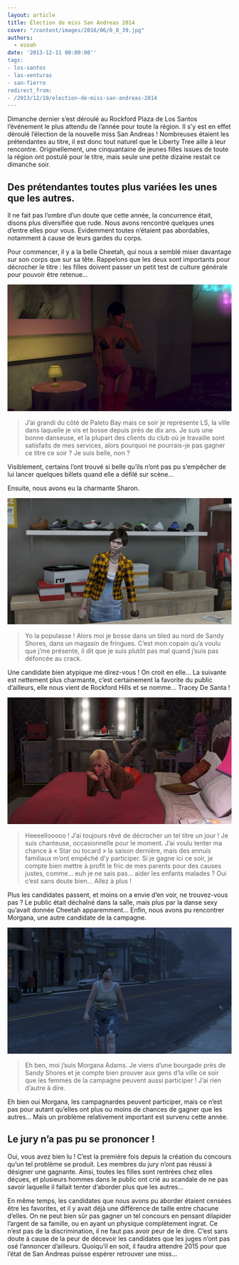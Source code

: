 ```yaml
---
layout: article
title: Élection de miss San Andreas 2014
cover: "/content/images/2016/06/0_0_39.jpg"
authors:
  - ezoah
date: '2013-12-11 00:00:00''
tags:
- los-santos
- las-venturas
- san-fierro
redirect_from:
- /2013/12/10/election-de-miss-san-andreas-2014
---
```


Dimanche dernier s’est déroulé au Rockford Plaza de Los Santos l’événement le plus attendu de l’année pour toute la région. Il s’y est en effet déroulé l’élection de la nouvelle miss San Andreas ! Nombreuses étaient les prétendantes au titre, il est donc tout naturel que le Liberty Tree aille à leur rencontre. Originellement, une cinquantaine de jeunes filles issues de toute la région ont postulé pour le titre, mais seule une petite dizaine restait ce dimanche soir.

## Des prétendantes toutes plus variées les unes que les autres.

Il ne fait pas l’ombre d’un doute que cette année, la concurrence était, disons plus diversifiée que rude. Nous avons rencontré quelques unes d’entre elles pour vous. Evidemment toutes n’étaient pas abordables, notamment à cause de leurs gardes du corps.

Pour commencer, il y a la belle Cheetah, qui nous a semblé miser davantage sur son corps que sur sa tête. Rappelons que les deux sont importants pour décrocher le titre : les filles doivent passer un petit test de culture générale pour pouvoir être retenue…

![](/content/images/2016/06/0_0_40.jpg)

> J’ai grandi du côté de Paleto Bay mais ce soir je représente LS, la ville dans laquelle je vis et bosse depuis près de dix ans. Je suis une bonne danseuse, et la plupart des clients du club où je travaille sont satisfaits de mes services, alors pourquoi ne pourrais-je pas gagner ce titre ce soir ? Je suis belle, non ?

Visiblement, certains l’ont trouvé si belle qu’ils n’ont pas pu s’empêcher de lui lancer quelques billets quand elle a défilé sur scène…

Ensuite, nous avons eu la charmante Sharon.

![](/content/images/2016/06/0_0_41.jpg)

> Yo la populasse ! Alors moi je bosse dans un bled au nord de Sandy Shores, dans un magasin de fringues. C’est mon copain qu’a voulu que j’me présente, il dit que je suis plutôt pas mal quand j’suis pas défoncée au crack.

Une candidate bien atypique me direz-vous ! On croit en elle… La suivante est nettement plus charmante, c’est certainement la favorite du public d’ailleurs, elle nous vient de Rockford Hills et se nomme… Tracey De Santa !

![](/content/images/2016/06/0_0_42.jpg)

> Heeeellooooo ! J’ai toujours rêvé de décrocher un tel titre un jour ! Je suis chanteuse, occasionnelle pour le moment. J’ai voulu tenter ma chance à « Star ou tocard » la saison dernière, mais des ennuis familiaux m’ont empêché d’y participer. Si je gagne ici ce soir, je compte bien mettre à profit le fric de mes parents pour des causes justes, comme… euh je ne sais pas… aider les enfants malades ? Oui c’est sans doute bien… Allez à plus !

Plus les candidates passent, et moins on a envie d’en voir, ne trouvez-vous pas ? Le public était déchaîné dans la salle, mais plus par la danse sexy qu’avait donnée Cheetah apparemment… Enfin, nous avons pu rencontrer Morgana, une autre candidate de la campagne.

![](/content/images/2016/06/0_0_43.jpg)

> Eh ben, moi j’suis Morgana Adams. Je viens d’une bourgade près de Sandy Shores et je compte bien prouver aux gens d’la ville ce soir que les femmes de la campagne peuvent aussi participer ! J’ai rien d’autre à dire.

Eh bien oui Morgana, les campagnardes peuvent participer, mais ce n’est pas pour autant qu’elles ont plus ou moins de chances de gagner que les autres… Mais un problème relativement important est survenu cette année.

## Le jury n’a pas pu se prononcer !

Oui, vous avez bien lu ! C’est la première fois depuis la création du concours qu’un tel problème se produit. Les membres du jury n’ont pas réussi à désigner une gagnante. Ainsi, toutes les filles sont rentrées chez elles déçues, et plusieurs hommes dans le public ont crié au scandale de ne pas savoir laquelle il fallait tenter d’aborder plus que les autres…

En même temps, les candidates que nous avons pu aborder étaient censées être les favorites, et il y avait déjà une différence de taille entre chacune d’elles. On ne peut bien sûr pas gagner un tel concours en pensant dilapider l’argent de sa famille, ou en ayant un physique complètement ingrat. Ce n’est pas de la discrimination, il ne faut pas avoir peur de le dire. C’est sans doute à cause de la peur de décevoir les candidates que les juges n’ont pas osé l’annoncer d’ailleurs. Quoiqu’il en soit, il faudra attendre 2015 pour que l’état de San Andreas puisse espérer retrouver une miss…
